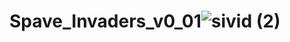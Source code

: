 # Spave_Invaders_v0_01![sivid (2)](https://user-images.githubusercontent.com/65560582/177669939-99383a0e-c261-4943-990f-4471be1063f5.gif)
